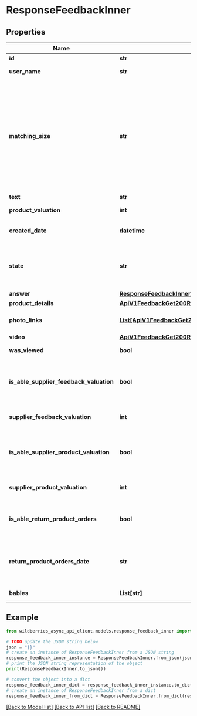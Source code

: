 # ResponseFeedbackInner


## Properties

Name | Type | Description | Notes
------------ | ------------- | ------------- | -------------
**id** | **str** | Id отзыва | [optional] 
**user_name** | **str** | Имя автора отзыва | [optional] 
**matching_size** | **str** | Соответствие заявленного размера реальному. &lt;br&gt;Возможные значения: - &#x60; &#x60; - для безразмерных товаров - &#x60;ок&#x60; - соответствует размеру - &#x60;smaller&#x60; - маломерит - &#x60;bigger&#x60; - большемерит          | [optional] 
**text** | **str** | Текст отзыва | [optional] 
**product_valuation** | **int** | Оценка товара от покупателя | [optional] 
**created_date** | **datetime** | Дата и время создания отзыва | [optional] 
**state** | **str** | Статус отзыва:   - &#x60;none&#x60; - не обработан (новый)   - &#x60;wbRu&#x60; - обработан  | [optional] 
**answer** | [**ResponseFeedbackInnerAnswer**](ResponseFeedbackInnerAnswer.md) |  | [optional] 
**product_details** | [**ApiV1FeedbackGet200ResponseDataProductDetails**](ApiV1FeedbackGet200ResponseDataProductDetails.md) |  | [optional] 
**photo_links** | [**List[ApiV1FeedbackGet200ResponseDataPhotoLinksInner]**](ApiV1FeedbackGet200ResponseDataPhotoLinksInner.md) | Массив структур фотографий | [optional] 
**video** | [**ApiV1FeedbackGet200ResponseDataVideo**](ApiV1FeedbackGet200ResponseDataVideo.md) |  | [optional] 
**was_viewed** | **bool** | Просмотрен ли отзыв | [optional] 
**is_able_supplier_feedback_valuation** | **bool** | Доступна ли продавцу оценка отзыва (&#x60;true&#x60; - доступна, &#x60;false&#x60; - не доступна) | [optional] 
**supplier_feedback_valuation** | **int** | Оценка отзыва, оставленная продавцом | [optional] 
**is_able_supplier_product_valuation** | **bool** | Доступна ли продавцу оценка товара (&#x60;true&#x60; - доступна, &#x60;false&#x60; - не доступна) | [optional] 
**supplier_product_valuation** | **int** | Оценка товара, оставленная продавцом | [optional] 
**is_able_return_product_orders** | **bool** | Доступна ли товару опция возврата (&#x60;false&#x60; - нет, &#x60;true&#x60; - да) | [optional] 
**return_product_orders_date** | **str** | Дата и время, когда на запрос возврата был получен ответ со статус-кодом 200. | [optional] 
**bables** | **List[str]** | Список тегов покупателя | [optional] 

## Example

```python
from wildberries_async_api_client.models.response_feedback_inner import ResponseFeedbackInner

# TODO update the JSON string below
json = "{}"
# create an instance of ResponseFeedbackInner from a JSON string
response_feedback_inner_instance = ResponseFeedbackInner.from_json(json)
# print the JSON string representation of the object
print(ResponseFeedbackInner.to_json())

# convert the object into a dict
response_feedback_inner_dict = response_feedback_inner_instance.to_dict()
# create an instance of ResponseFeedbackInner from a dict
response_feedback_inner_from_dict = ResponseFeedbackInner.from_dict(response_feedback_inner_dict)
```
[[Back to Model list]](../README.md#documentation-for-models) [[Back to API list]](../README.md#documentation-for-api-endpoints) [[Back to README]](../README.md)


